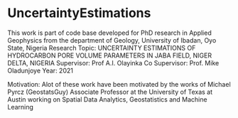 # UncertaintyEstimations
This work is part of code base developed for PhD research in Applied Geophysics from the department of Geology, University of Ibadan, Oyo State, Nigeria
Research Topic: UNCERTAINTY ESTIMATIONS OF HYDROCARBON PORE VOLUME PARAMETERS IN JABA FIELD, NIGER DELTA, NIGERIA
Supervisor: Prof A.I. Olayinka
Co Supervisor: Prof. Mike Oladunjoye
Year: 2021

Motivation: 
Alot of these work have been motivated by the works of Michael Pyrcz (GeostatsGuy) Associate Professor at the University of Texas at Austin 
working on Spatial Data Analytics, Geostatistics and Machine Learning
